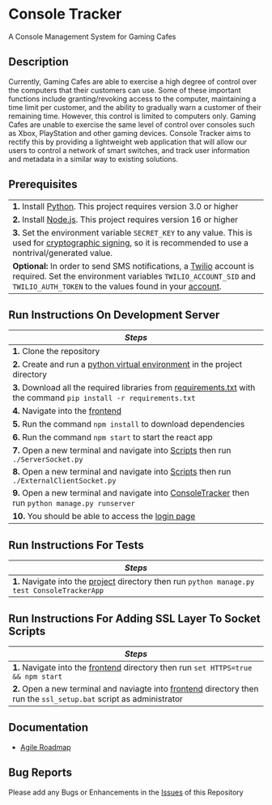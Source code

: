# Console Tracker
A Console Management System for Gaming Cafes

## Description
Currently, Gaming Cafes are able to exercise a high degree of control over the computers that their customers can use. Some of these important functions include granting/revoking access to the computer, maintaining a time limit per customer, and the ability to gradually warn a customer of their remaining time. However, this control is limited to computers only. Gaming Cafes are unable to exercise the same level of control over consoles such as Xbox, PlayStation and other gaming devices. Console Tracker aims to rectify this by providing a lightweight web application that will allow our users to control a network of smart switches, and track user information and metadata in a similar way to existing solutions.

## Prerequisites
||
|----|
|**1.** Install [Python](https://realpython.com/installing-python/). This project requires version 3.0 or higher|
|**2.** Install [Node.js](https://nodejs.org/en/). This project requires version 16 or higher|
|**3.** Set the environment variable `SECRET_KEY` to any value. This is used for [cryptographic signing](https://docs.djangoproject.com/en/dev/topics/signing/), so it is recommended to use a nontrival/generated value.
|**Optional:** In order to send SMS notifications, a [Twilio](https://www.twilio.com) account is required. Set the environment variables `TWILIO_ACCOUNT_SID` and `TWILIO_AUTH_TOKEN` to the values found in your [account](https://www.twilio.com/console/account/settings).

## Run Instructions On Development Server
| *Steps* |
|----|
|**1.** Clone the repository |
|**2.** Create and run a [python virtual environment](https://packaging.python.org/guides/installing-using-pip-and-virtual-environments/) in the project directory |
|**3.** Download all the required libraries from [requirements.txt](https://github.com/ENG4000-Team-A/capstone-project/blob/main/project/requirements.txt) with the command  ```pip install -r requirements.txt```|
|**4.** Navigate into the [frontend](https://github.com/ENG4000-Team-A/capstone-project/tree/main/project/frontend) |
|**5.** Run the command ```npm install``` to download dependencies|
|**6.** Run the command ```npm start``` to start the react app|
|**7.** Open a new terminal and navigate into [Scripts](https://github.com/ENG4000-Team-A/capstone-project/tree/main/project/ConsoleTracker/ConsoleTrackerApp/scripts) then run ```./ServerSocket.py```|
|**8.** Open a new terminal and navigate into [Scripts](https://github.com/ENG4000-Team-A/capstone-project/tree/main/project/ConsoleTracker/ConsoleTrackerApp/scripts) then run ```./ExternalClientSocket.py```|
|**9.** Open a new terminal and navigate into [ConsoleTracker](https://github.com/ENG4000-Team-A/capstone-project/tree/main/project/ConsoleTracker) then run ```python manage.py runserver```|
|**10.** You should be able to access the [login page](http://localhost:3000/login)|

## Run Instructions For Tests
| *Steps* |
|----|
|**1.** Navigate into the [project](https://github.com/ENG4000-Team-A/capstone-project/tree/main/project/ConsoleTracker) directory then run ```python manage.py test ConsoleTrackerApp```|

## Run Instructions For Adding SSL Layer To Socket Scripts
| *Steps* |
|----|
|**1.** Navigate into the [frontend](https://github.com/ENG4000-Team-A/capstone-project/tree/main/project/frontend) directory then run ```set HTTPS=true && npm start```|
|**2.** Open a new terminal and naviagte into [frontend](https://github.com/ENG4000-Team-A/capstone-project/tree/main/project/frontend) directory then run the ```ssl_setup.bat``` script as administrator |

## Documentation
* [Agile Roadmap](https://github.com/ENG4000-Team-A/capstone-project/blob/main/documents/Agile%20Roadmap.pdf)

## Bug Reports
Please add any Bugs or Enhancements in the [Issues](https://github.com/ENG4000-Team-A/capstone-project/issues) of this Repository

        
